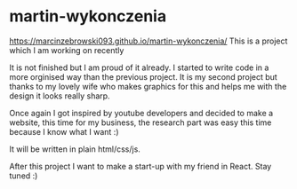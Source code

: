 # martin-wykonczenia
https://marcinzebrowski093.github.io/martin-wykonczenia/
This is a project which I am working on recently

It is not finished but I am proud of it already. I started to write code in a more orginised way than the previous project. It is my second project but thanks to my lovely wife who makes graphics for this and helps me with the design it looks really sharp.

Once again I got inspired by youtube developers and decided to make a website, this time for my business, the research part was easy this time because I know what I want :)

It will be written in plain html/css/js.

After this project I want to make a start-up with my friend in React. Stay tuned :)
